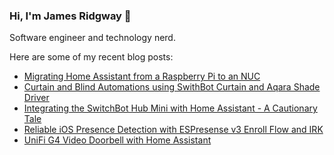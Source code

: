 ### Hi, I'm James Ridgway 👋
Software engineer and technology nerd.

Here are some of my recent blog posts:
  * [Migrating Home Assistant from a Raspberry Pi to an NUC](https://www.jamesridgway.co.uk/migrating-home-assistant-from-a-raspberry-pi-to-an-nuc/)
  * [Curtain and Blind Automations using SwithBot Curtain and Aqara Shade Driver](https://www.jamesridgway.co.uk/curtain-and-blind-automations-using-swithbot-curtain-and-aqara-shade-driver/)
  * [Integrating the SwitchBot Hub Mini with Home Assistant - A Cautionary Tale](https://www.jamesridgway.co.uk/integrating-the-switchbot-hub-mini-with-home-assistant-a-cautionary-tale/)
  * [Reliable iOS Presence Detection with ESPresense v3 Enroll Flow and IRK](https://www.jamesridgway.co.uk/reliable-ios-presence-detection-with-espresense-v3-enroll-flow-and-irk/)
  * [UniFi G4 Video Doorbell with Home Assistant](https://www.jamesridgway.co.uk/unifi-g4-video-doorbell-with-home-assistant/)
